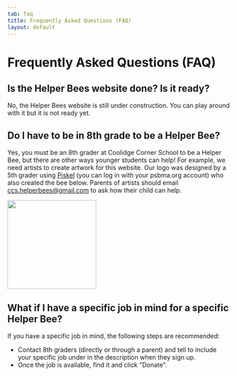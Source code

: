 ```yaml
---
tab: faq
title: Frequently Asked Questions (FAQ)
layout: default
---
```


<h1>Frequently Asked Questions (FAQ)</h1>

## Is the Helper Bees website done? Is it ready? 

No, the Helper Bees website is still under construction. You can play around with it but it is not ready yet.

## Do I have to be in 8th grade to be a Helper Bee?

Yes, you must be an 8th grader at Coolidge Corner School to be a Helper Bee, but there are other ways younger students can help! For example, we need artists to create artwork for this website. Our logo was designed by a 5th grader using [Piskel][] (you can log in with your psbma.org account) who also created the bee below. Parents of artists should email ccs.helperbees@gmail.com to ask how their child can help.

<div><img src="{{ site.url }}/assets/images/helperbee2.gif" width="200"></div>

[Piskel]: https://www.piskelapp.com/user/5267417628934144/public

## What if I have a specific job in mind for a specific Helper Bee?

If you have a specific job in mind, the following steps are recommended:

- Contact 8th graders (directly or through a parent) and tell to include your specific job under in the description when they sign up.
- Once the job is available, find it and click "Donate".
